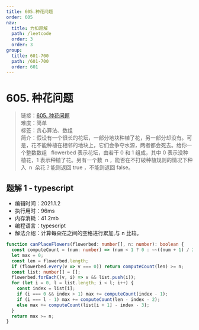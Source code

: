 ```yaml
---
title: 605.种花问题
order: 605
nav:
  title: 力扣题解
  path: /leetcode
  order: 3
  order: 3
group:
  title: 601-700
  path: /601-700
  order: 601
---
```


# 605. 种花问题

> 链接：[605. 种花问题](https://leetcode-cn.com/problems/can-place-flowers/)  
> 难度：简单  
> 标签：贪心算法、数组  
> 简介：假设有一个很长的花坛，一部分地块种植了花，另一部分却没有。可是，花不能种植在相邻的地块上，它们会争夺水源，两者都会死去。给你一个整数数组   flowerbed 表示花坛，由若干 0 和 1 组成，其中 0 表示没种植花，1 表示种植了花。另有一个数  n ，能否在不打破种植规则的情况下种入  n  朵花？能则返回 true ，不能则返回 false。

## 题解 1 - typescript

- 编辑时间：2021.1.2
- 执行用时：96ms
- 内存消耗：41.2mb
- 编程语言：typescript
- 解法介绍：计算每朵花之间的空格进行累加,与 n 比较。

```typescript
function canPlaceFlowers(flowerbed: number[], n: number): boolean {
  const computeCount = (num: number) => (num < 1 ? 0 : ~~((num + 1) / 2));
  let max = 0;
  const len = flowerbed.length;
  if (flowerbed.every(v => v === 0)) return computeCount(len) >= n;
  const list: number[] = [];
  flowerbed.forEach((v, i) => v && list.push(i));
  for (let i = 0, l = list.length; i < l; i++) {
    const index = list[i];
    if (i === 0 && index > 1) max += computeCount(index - 1);
    if (i === l - 1) max += computeCount(len - index - 2);
    else max += computeCount(list[i + 1] - index - 3);
  }
  return max >= n;
}
```
